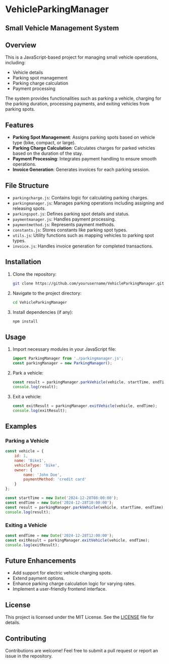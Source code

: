 # VehicleParkingManager

## Small Vehicle Management System
## Overview
This is a JavaScript-based project for managing small vehicle operations, including:
- Vehicle details
- Parking spot management
- Parking charge calculation
- Payment processing

The system provides functionalities such as parking a vehicle, charging for the parking duration, processing payments, and exiting vehicles from parking spots.

## Features
- **Parking Spot Management**: Assigns parking spots based on vehicle type (bike, compact, or large).
- **Parking Charge Calculation**: Calculates charges for parked vehicles based on the duration of the stay.
- **Payment Processing**: Integrates payment handling to ensure smooth operations.
- **Invoice Generation**: Generates invoices for each parking session.

## File Structure

- `parkingcharge.js`: Contains logic for calculating parking charges.
- `parkingmanager.js`: Manages parking operations including assigning and releasing spots.
- `parkingspot.js`: Defines parking spot details and status.
- `paymentmanager.js`: Handles payment processing.
- `paymentmethod.js`: Represents payment methods.
- `constants.js`: Stores constants like parking spot types.
- `utils.js`: Utility functions such as mapping vehicles to parking spot types.
- `invoice.js`: Handles invoice generation for completed transactions.

## Installation

1. Clone the repository:
   ```bash
   git clone https://github.com/yourusername/VehicleParkingManager.git
   ```

2. Navigate to the project directory:
   ```bash
   cd VehicleParkingManager
   ```

3. Install dependencies (if any):
   ```bash
   npm install
   ```

## Usage

1. Import necessary modules in your JavaScript file:
   ```javascript
   import ParkingManager from './parkingmanager.js';
   const parkingManager = new ParkingManager();
   ```

2. Park a vehicle:
   ```javascript
   const result = parkingManager.parkVehicle(vehicle, startTime, endTime);
   console.log(result);
   ```

3. Exit a vehicle:
   ```javascript
   const exitResult = parkingManager.exitVehicle(vehicle, endTime);
   console.log(exitResult);
   ```

## Examples

### Parking a Vehicle
```javascript
const vehicle = {
    id: 1,
    name: 'Bike1',
    vehicleType: 'bike',
    owner: {
        name: 'John Doe',
        paymentMethod: 'credit card'
    }
};

const startTime = new Date('2024-12-28T08:00:00');
const endTime = new Date('2024-12-28T10:00:00');
const result = parkingManager.parkVehicle(vehicle, startTime, endTime);
console.log(result);
```

### Exiting a Vehicle
```javascript
const endTime = new Date('2024-12-28T12:00:00');
const exitResult = parkingManager.exitVehicle(vehicle, endTime);
console.log(exitResult);
```

## Future Enhancements
- Add support for electric vehicle charging spots.
- Extend payment options.
- Enhance parking charge calculation logic for varying rates.
- Implement a user-friendly frontend interface.

## License
This project is licensed under the MIT License. See the [LICENSE](LICENSE) file for details.

## Contributing
Contributions are welcome! Feel free to submit a pull request or report an issue in the repository.
